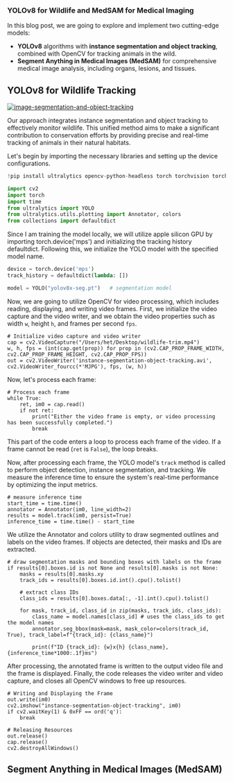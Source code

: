 ### YOLOv8 for Wildlife and MedSAM for Medical Imaging

In this blog post, we are going to explore and implement two cutting-edge models:

- **YOLOv8** algorithms with **instance segmentation and object tracking**, combined with OpenCV for tracking animals in the wild.
- **Segment Anything in Medical Images (MedSAM)** for comprehensive medical image analysis, including organs, lesions, and tissues.


## YOLOv8 for Wildlife Tracking

[![image-segmentation-and-object-tracking](URL-to-image)](https://vimeo.com/917944666 "YOLOv8 for Wildlife Tracking")

Our approach integrates instance segmentation and object tracking to effectively monitor wildlife. This unified method aims to make a significant contribution to conservation efforts by providing precise and real-time tracking of animals in their natural habitats.

Let's begin by importing the necessary libraries and setting up the device configurations.

```py
!pip install ultralytics opencv-python-headless torch torchvision torchaudio

import cv2
import torch
import time
from ultralytics import YOLO
from ultralytics.utils.plotting import Annotator, colors
from collections import defaultdict
```

Since I am training the model locally, we will utilize apple silicon GPU by importing torch.device('mps') and initializing the tracking history defaultdict. Following this, we initialize the YOLO model with the specified model name.

```py
device = torch.device('mps')
track_history = defaultdict(lambda: [])

model = YOLO("yolov8x-seg.pt")   # segmentation model
```

Now, we are going to utilize OpenCV for video processing, which includes reading, displaying, and writing video frames. First, we initialize the video capture and the video writer, and we obtain the video properties such as width `w`, height `h`, and frames per second `fps`.

```python3
# Initialize video capture and video writer
cap = cv2.VideoCapture("/Users/het/Desktop/wildlife-trim.mp4")
w, h, fps = (int(cap.get(prop)) for prop in (cv2.CAP_PROP_FRAME_WIDTH, cv2.CAP_PROP_FRAME_HEIGHT, cv2.CAP_PROP_FPS))
out = cv2.VideoWriter('instance-segmentation-object-tracking.avi', cv2.VideoWriter_fourcc(*'MJPG'), fps, (w, h))
```

Now, let's process each frame:

```python3
# Process each frame
while True:
    ret, im0 = cap.read()
    if not ret:
        print("Either the video frame is empty, or video processing has been successfully completed.")
        break
```

This part of the code enters a loop to process each frame of the video. If a frame cannot be read (`ret` is `False`), the loop breaks.

Now, after processing each frame, the YOLO model's `track` method is called to perform object detection, instance segmentation, and tracking. We measure the inference time to ensure the system's real-time performance by optimizing the input metrics.

```python3
# measure inference time
start_time = time.time()
annotator = Annotator(im0, line_width=2)
results = model.track(im0, persist=True)
inference_time = time.time() - start_time
```

We utilize the Annotator and colors utility to draw segmented outlines and labels on the video frames. If objects are detected, their masks and IDs are extracted.

```python3
# draw segmentation masks and bounding boxes with labels on the frame
if results[0].boxes.id is not None and results[0].masks is not None:
    masks = results[0].masks.xy
    track_ids = results[0].boxes.id.int().cpu().tolist()
    
    # extract class IDs
    class_ids = results[0].boxes.data[:, -1].int().cpu().tolist()
    
    for mask, track_id, class_id in zip(masks, track_ids, class_ids):
        class_name = model.names[class_id] # uses the class_ids to get the model names
        annotator.seg_bbox(mask=mask, mask_color=colors(track_id, True), track_label=f"{track_id}: {class_name}")
        
        print(f"ID {track_id}: {w}x{h} {class_name}, {inference_time*1000:.1f}ms")
```
After processing, the annotated frame is written to the output video file and the frame is displayed. Finally, the code releases the video writer and video capture, and closes all OpenCV windows to free up resources.

```python3
# Writing and Displaying the Frame
out.write(im0)
cv2.imshow("instance-segmentation-object-tracking", im0)
if cv2.waitKey(1) & 0xFF == ord('q'):
    break

# Releasing Resources
out.release()
cap.release()
cv2.destroyAllWindows()
```

## Segment Anything in Medical Images (MedSAM)

